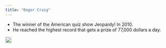 ```yaml
---
title: "Roger Craig"
---
```


- The winner of the American quiz show Jeopardy! In 2010.
- He reached the highest record that gets a prize of 77,000 dollars a day.

<img src='https://scrapbox.io/api/pages/nishio/en/icon' alt='en.icon' height="19.5"/>